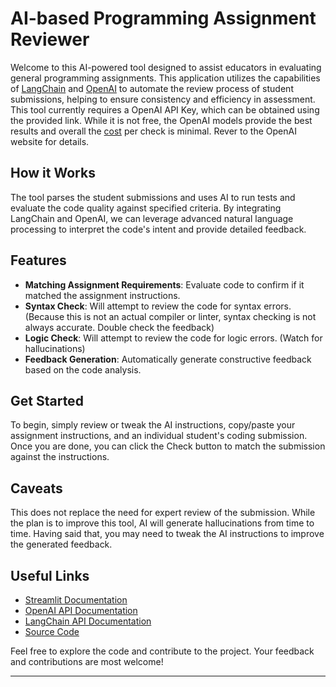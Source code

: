 # AI-based Programming Assignment Reviewer

Welcome to this AI-powered tool designed to assist educators in evaluating general programming assignments. This application utilizes the capabilities of [LangChain](https://github.com/LangChain/langchain) and [OpenAI](https://openai.com) to automate the review process of student submissions, helping to ensure consistency and efficiency in assessment. This tool currently requires a OpenAI API Key, which can be obtained using the provided link.   While it is not free, the OpenAI models provide the best results and overall the [cost](https://openai.com/pricing#language-models) per check is minimal.  Rever to the OpenAI website for details.

## How it Works
The tool parses the student submissions and uses AI to run tests and evaluate the code quality against specified criteria. By integrating LangChain and OpenAI, we can leverage advanced natural language processing to interpret the code's intent and provide detailed feedback.

## Features
- **Matching Assignment Requirements**:  Evaluate code to confirm if it matched the assignment instructions.
- **Syntax Check**: Will attempt to review the code for syntax errors. (Because this is not an actual compiler or linter, syntax checking is not always accurate. Double check the feedback)
- **Logic Check**: Will attempt to review the code for logic errors. (Watch for hallucinations)
- **Feedback Generation**: Automatically generate constructive feedback based on the code analysis.

## Get Started
To begin, simply review or tweak the AI instructions, copy/paste your assignment instructions, and an individual student's coding submission. Once you are done, you can click the Check button to match the submission against the instructions.

## Caveats
This does not replace the need for expert review of the submission.  While the plan is to improve this tool, AI will generate hallucinations from time to time. Having said that, you may need to tweak the AI instructions to improve the generated feedback.        

## Useful Links
- [Streamlit Documentation](https://docs.streamlit.io)
- [OpenAI API Documentation](https://beta.openai.com/docs/)
- [LangChain API Documentation](https://python.langchain.com/docs/get_started/introduction)
- [Source Code](https://github.com/empowerment-ai/code-assignment-checker)

Feel free to explore the code and contribute to the project. Your feedback and contributions are most welcome!

---
